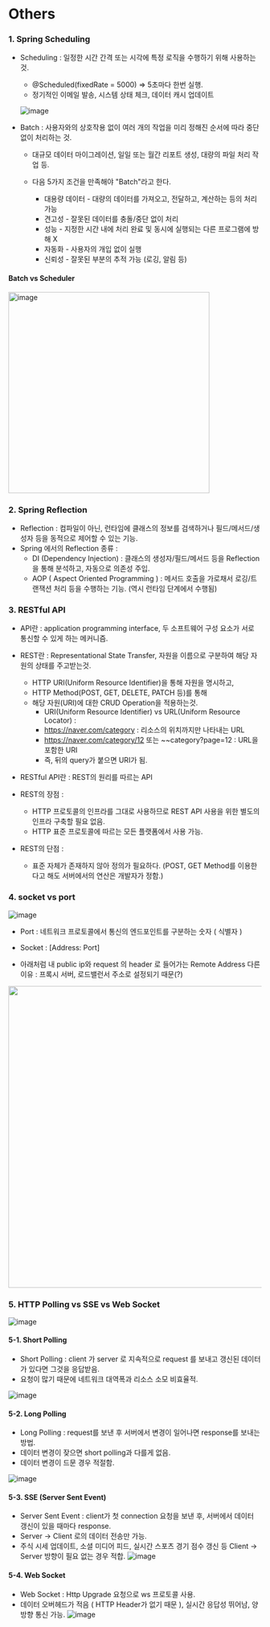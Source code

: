 ﻿# Others


### 1. Spring Scheduling

* Scheduling : 일정한 시간 간격 또는 시각에 특정 로직을 수행하기 위해 사용하는 것.
  * @Scheduled(fixedRate = 5000) => 5초마다 한번 실행.
  * 정기적인 이메일 발송, 시스템 상태 체크, 데이터 캐시 업데이트

  ![image](https://github.com/user-attachments/assets/236ca92c-beec-40eb-bd00-af8820a13513)

  
* Batch : 사용자와의 상호작용 없이 여러 개의 작업을 미리 정해진 순서에 따라 중단 없이 처리하는 것.
  * 대규모 데이터 마이그레이션, 일일 또는 월간 리포트 생성, 대량의 파일 처리 작업 등.
    
  * 다음 5가지 조건을 만족해야 "Batch"라고 한다.
    * 대용량 데이터 - 대량의 데이터를 가져오고, 전달하고, 계산하는 등의 처리 가능
    * 견고성 - 잘못된 데이터를 충돌/중단 없이 처리
    * 성능 - 지정한 시간 내에 처리 완료 및 동시에 실행되는 다른 프로그램에 방해 X
    * 자동화 - 사용자의 개입 없이 실행
    * 신뢰성 - 잘못된 부분의 추적 가능 (로깅, 알림 등)

    
#### Batch vs Scheduler
<img src="https://github.com/user-attachments/assets/66f2919c-74ae-460b-ab0a-37516d1378d3" alt="image" width="400" />


### 2. Spring Reflection

* Reflection : 컴파일이 아닌, 런타임에 클래스의 정보를 검색하거나 필드/메서드/생성자 등을 동적으로 제어할 수 있는 기능.
* Spring 에서의 Reflection 종류 :
  * DI (Dependency Injection) : 클래스의 생성자/필드/메서드 등을 Reflection을 통해 분석하고, 자동으로 의존성 주입.
  * AOP ( Aspect Oriented Programming ) : 메서드 호출을 가로채서 로깅/트랜잭션 처리 등을 수행하는 기능. (역시 런타임 단계에서 수행됨)


### 3. RESTful API
* API란 : application programming interface, 두 소프트웨어 구성 요소가 서로 통신할 수 있게 하는 메커니즘.
* REST란 : Representational State Transfer, 자원을 이름으로 구분하여 해당 자원의 상태를 주고받는것.
  * HTTP URI(Uniform Resource Identifier)을 통해 자원을 명시하고,
  * HTTP Method(POST, GET, DELETE, PATCH 등)를 통해
  * 해당 자원(URI)에 대한 CRUD Operation을 적용하는것.
    * URI(Uniform Resource Identifier) vs URL(Uniform Resource Locator) :
     * https://naver.com/category : 리소스의 위치까지만 나타내는 URL
     * https://naver.com/category/12 또는 ~~category?page=12 : URL을 포함한 URI
     * 즉, 뒤의 query가 붙으면 URI가 됨.

* RESTful API란 : REST의 원리를 따르는 API
* REST의 장점 :
  * HTTP 프로토콜의 인프라를 그대로 사용하므로 REST API 사용을 위한 별도의 인프라 구축할 필요 없음.
  * HTTP 표준 프로토콜에 따르는 모든 플랫폼에서 사용 가능.
* REST의 단점 :
  * 표준 자체가 존재하지 않아 정의가 필요하다. (POST, GET Method를 이용한다고 해도 서버에서의 연산은 개발자가 정함.)
 

### 4. socket vs port
![image](https://github.com/user-attachments/assets/0e7296ea-3871-4302-9548-1d43d5c969ce)


* Port : 네트워크 프로토콜에서 통신의 엔드포인트를 구분하는 숫자 ( 식별자 )
* Socket : [Address: Port]

* 아래처럼 내 public ip와 request 의 header 로 들어가는 Remote Address 다른 이유 : 프록시 서버, 로드밸런서 주소로 설정되기 때문(?)
<img src="https://github.com/user-attachments/assets/28ac3f87-5d94-439c-ab90-2dffc98d4ad0" width=600/>


### 5. HTTP Polling vs SSE vs Web Socket
![image](https://github.com/user-attachments/assets/d14a7430-1744-4fea-a195-2f455f162db8)

#### 5-1. Short Polling
* Short Polling : client 가 server 로 지속적으로 request 를 보내고 갱신된 데이터가 있다면 그것을 응답받음.
* 요청이 많기 때문에 네트워크 대역폭과 리소스 소모 비효율적.
  
![image](https://github.com/user-attachments/assets/e9c7c3b9-9dca-43cc-9cb4-1a07e101d68d)

#### 5-2. Long Polling
* Long Polling : request를 보낸 후 서버에서 변경이 일어나면 response를 보내는 방법.
* 데이터 변경이 잦으면 short polling과 다를게 없음.
* 데이터 변경이 드문 경우 적절함.

![image](https://github.com/user-attachments/assets/94ec7558-efac-42f8-a6e1-ad9b0df74b5c)

#### 5-3. SSE (Server Sent Event)
* Server Sent Event : client가 첫 connection 요청을 보낸 후, 서버에서 데이터 갱신이 있을 때마다 response.
* Server -> Client 로의 데이터 전송만 가능.
* 주식 시세 업데이트, 소셜 미디어 피드, 실시간 스포츠 경기 점수 갱신 등 Client -> Server 방향이 필요 없는 경우 적합.
![image](https://github.com/user-attachments/assets/a18f5718-0422-4963-876e-a334e5d89128)

#### 5-4. Web Socket
* Web Socket : Http Upgrade 요청으로 ws 프로토콜 사용.
* 데이터 오버헤드가 적음 ( HTTP Header가 없기 때문 ), 실시간 응답성 뛰어남, 양방향 통신 가능.
![image](https://github.com/user-attachments/assets/123d4f20-c1e7-4bf0-9ab5-788e3e9064b8)

